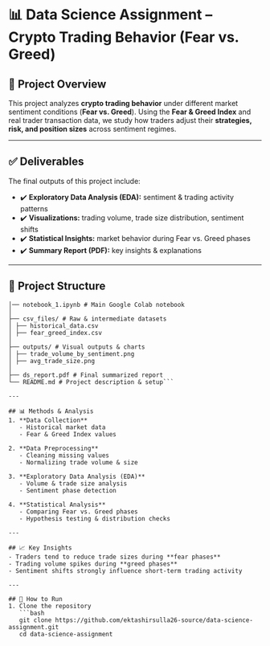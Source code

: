 # 📊 Data Science Assignment – Crypto Trading Behavior (Fear vs. Greed)

## 🔎 Project Overview  
This project analyzes **crypto trading behavior** under different market sentiment conditions (**Fear vs. Greed**). Using the **Fear & Greed Index** and real trader transaction data, we study how traders adjust their **strategies, risk, and position sizes** across sentiment regimes.

---

## ✅ Deliverables
The final outputs of this project include:
- ✔️ **Exploratory Data Analysis (EDA):** sentiment & trading activity patterns  
- ✔️ **Visualizations:** trading volume, trade size distribution, sentiment shifts  
- ✔️ **Statistical Insights:** market behavior during Fear vs. Greed phases  
- ✔️ **Summary Report (PDF):** key insights & explanations  

---

## 📂 Project Structure
```ds_ekta/
│── notebook_1.ipynb # Main Google Colab notebook
│
├── csv_files/ # Raw & intermediate datasets
│ ├── historical_data.csv
│ ├── fear_greed_index.csv
│
├── outputs/ # Visual outputs & charts
│ ├── trade_volume_by_sentiment.png
│ ├── avg_trade_size.png
│
├── ds_report.pdf # Final summarized report
└── README.md # Project description & setup```

---

## 📊 Methods & Analysis
1. **Data Collection**  
   - Historical market data  
   - Fear & Greed Index values  

2. **Data Preprocessing**  
   - Cleaning missing values  
   - Normalizing trade volume & size  

3. **Exploratory Data Analysis (EDA)**  
   - Volume & trade size analysis  
   - Sentiment phase detection  

4. **Statistical Analysis**  
   - Comparing Fear vs. Greed phases  
   - Hypothesis testing & distribution checks  

---

## 📈 Key Insights
- Traders tend to reduce trade sizes during **fear phases**  
- Trading volume spikes during **greed phases**  
- Sentiment shifts strongly influence short-term trading activity  

---

## 📑 How to Run
1. Clone the repository  
   ```bash
   git clone https://github.com/ektashirsulla26-source/data-science-assignment.git
   cd data-science-assignment


